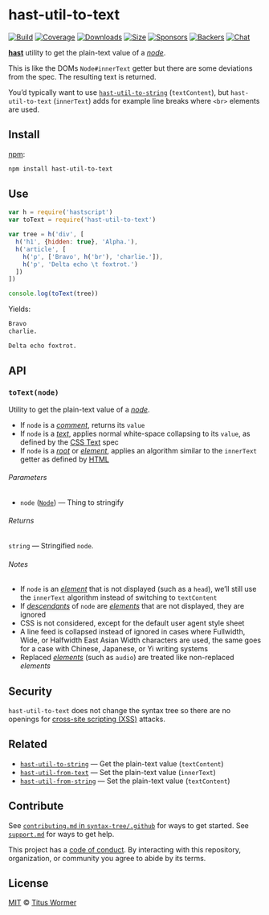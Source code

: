 # hast-util-to-text

[![Build][build-badge]][build]
[![Coverage][coverage-badge]][coverage]
[![Downloads][downloads-badge]][downloads]
[![Size][size-badge]][size]
[![Sponsors][sponsors-badge]][collective]
[![Backers][backers-badge]][collective]
[![Chat][chat-badge]][chat]

[**hast**][hast] utility to get the plain-text value of a [*node*][node].

This is like the DOMs `Node#innerText` getter but there are some deviations from
the spec.
The resulting text is returned.

You’d typically want to use [`hast-util-to-string`][to-string]
(`textContent`), but `hast-util-to-text` (`innerText`) adds for example line
breaks where `<br>` elements are used.

## Install

[npm][]:

```sh
npm install hast-util-to-text
```

## Use

```js
var h = require('hastscript')
var toText = require('hast-util-to-text')

var tree = h('div', [
  h('h1', {hidden: true}, 'Alpha.'),
  h('article', [
    h('p', ['Bravo', h('br'), 'charlie.']),
    h('p', 'Delta echo \t foxtrot.')
  ])
])

console.log(toText(tree))
```

Yields:

```txt
Bravo
charlie.

Delta echo foxtrot.
```

## API

### `toText(node)`

Utility to get the plain-text value of a [*node*][node].

*   If `node` is a [*comment*][comment], returns its `value`
*   If `node` is a [*text*][text], applies normal white-space collapsing to its
    `value`, as defined by the [CSS Text][css] spec
*   If `node` is a [*root*][root] or [*element*][element], applies an algorithm
    similar to the `innerText` getter as defined by [HTML][]

###### Parameters

*   `node` ([`Node`][node]) — Thing to stringify

###### Returns

`string` — Stringified `node`.

###### Notes

*   If `node` is an [*element*][element] that is not displayed (such as a
    `head`), we’ll still use the `innerText` algorithm instead of switching to
    `textContent`
*   If [*descendants*][descendant] of `node` are [*elements*][element] that are
    not displayed, they are ignored
*   CSS is not considered, except for the default user agent style sheet
*   A line feed is collapsed instead of ignored in cases where Fullwidth, Wide,
    or Halfwidth East Asian Width characters are used, the same goes for a case
    with Chinese, Japanese, or Yi writing systems
*   Replaced [*elements*][element] (such as `audio`) are treated like
    non-replaced *elements*

## Security

`hast-util-to-text` does not change the syntax tree so there are no
openings for [cross-site scripting (XSS)][xss] attacks.

## Related

*   [`hast-util-to-string`](https://github.com/rehypejs/rehype-minify/tree/master/packages/hast-util-to-string)
    — Get the plain-text value (`textContent`)
*   [`hast-util-from-text`](https://github.com/syntax-tree/hast-util-from-text)
    — Set the plain-text value (`innerText`)
*   [`hast-util-from-string`](https://github.com/rehypejs/rehype-minify/tree/master/packages/hast-util-from-string)
    — Set the plain-text value (`textContent`)

## Contribute

See [`contributing.md` in `syntax-tree/.github`][contributing] for ways to get
started.
See [`support.md`][support] for ways to get help.

This project has a [code of conduct][coc].
By interacting with this repository, organization, or community you agree to
abide by its terms.

## License

[MIT][license] © [Titus Wormer][author]

<!-- Definitions -->

[build-badge]: https://img.shields.io/travis/syntax-tree/hast-util-to-text.svg

[build]: https://travis-ci.org/syntax-tree/hast-util-to-text

[coverage-badge]: https://img.shields.io/codecov/c/github/syntax-tree/hast-util-to-text.svg

[coverage]: https://codecov.io/github/syntax-tree/hast-util-to-text

[downloads-badge]: https://img.shields.io/npm/dm/hast-util-to-text.svg

[downloads]: https://www.npmjs.com/package/hast-util-to-text

[size-badge]: https://img.shields.io/bundlephobia/minzip/hast-util-to-text.svg

[size]: https://bundlephobia.com/result?p=hast-util-to-text

[sponsors-badge]: https://opencollective.com/unified/sponsors/badge.svg

[backers-badge]: https://opencollective.com/unified/backers/badge.svg

[collective]: https://opencollective.com/unified

[chat-badge]: https://img.shields.io/badge/chat-spectrum-7b16ff.svg

[chat]: https://spectrum.chat/unified/rehype

[npm]: https://docs.npmjs.com/cli/install

[license]: license

[author]: https://wooorm.com

[contributing]: https://github.com/syntax-tree/.github/blob/master/contributing.md

[support]: https://github.com/syntax-tree/.github/blob/master/support.md

[coc]: https://github.com/syntax-tree/.github/blob/master/code-of-conduct.md

[html]: https://html.spec.whatwg.org/#the-innertext-idl-attribute

[css]: https://drafts.csswg.org/css-text/#white-space-phase-1

[to-string]: https://github.com/rehypejs/rehype-minify/tree/master/packages/hast-util-to-string

[descendant]: https://github.com/syntax-tree/unist#descendant

[hast]: https://github.com/syntax-tree/hast

[node]: https://github.com/syntax-tree/hast#nodes

[root]: https://github.com/syntax-tree/hast#root

[comment]: https://github.com/syntax-tree/hast#comment

[text]: https://github.com/syntax-tree/hast#text

[element]: https://github.com/syntax-tree/hast#element

[xss]: https://en.wikipedia.org/wiki/Cross-site_scripting
